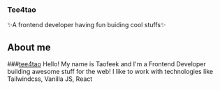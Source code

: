 ### Tee4tao
✨A frontend developer having fun buiding cool stuffs✨

## About me
###[tee4tao](https://github.com/tee4tao)
Hello! My name is Taofeek and I'm a Frontend Developer building awesome stuff for the web! I like to work with technologies like Tailwindcss, Vanilla JS, React

